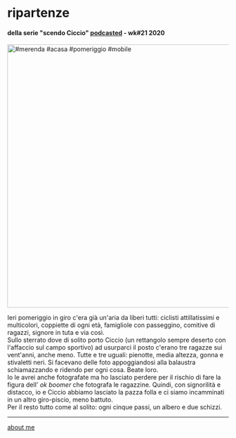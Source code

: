 # ripartenze  
#### della serie "scendo Ciccio" [podcasted](https://anchor.fm/cacioman) -  wk#21 2020  

<a data-flickr-embed="true" href="https://www.flickr.com/photos/cacioman/49925988142/in/dateposted-public/" title="#merenda #acasa #pomeriggio #mobile"><img src="https://live.staticflickr.com/65535/49925988142_319654f179_c.jpg" width="800" height="600" alt="#merenda #acasa #pomeriggio #mobile"></a>

Ieri pomeriggio in giro c'era già un'aria da liberi tutti: ciclisti attillatissimi e multicolori, coppiette di ogni età, famigliole con passeggino, comitive di ragazzi, signore in tuta e via così.  
Sullo sterrato dove di solito porto Ciccio (un rettangolo sempre deserto con l'affaccio sul campo sportivo) ad usurparci il posto c'erano tre ragazze sui vent'anni, anche meno. Tutte e tre uguali: pienotte, media altezza, gonna e stivaletti neri. Si facevano delle foto appoggiandosi alla balaustra schiamazzando e ridendo per ogni cosa. Beate loro.     
Io le avrei anche fotografate ma ho lasciato perdere per il rischio di fare la figura dell' *ok boomer* che fotografa le ragazzine. Quindi, con signorilità e distacco, io e Ciccio abbiamo lasciato la pazza folla e ci siamo incamminati in un altro giro-piscio, meno battuto.  
Per il resto tutto come al solito: ogni cinque passi, un albero e due schizzi.  

---  
[about me](https://about.me/cacioman)

